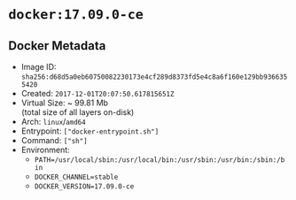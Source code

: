 # `docker:17.09.0-ce`

## Docker Metadata

- Image ID: `sha256:d68d5a0eb60750082230173e4cf289d8373fd5e4c8a6f160e129bb9366355420`
- Created: `2017-12-01T20:07:50.617815651Z`
- Virtual Size: ~ 99.81 Mb  
  (total size of all layers on-disk)
- Arch: `linux`/`amd64`
- Entrypoint: `["docker-entrypoint.sh"]`
- Command: `["sh"]`
- Environment:
  - `PATH=/usr/local/sbin:/usr/local/bin:/usr/sbin:/usr/bin:/sbin:/bin`
  - `DOCKER_CHANNEL=stable`
  - `DOCKER_VERSION=17.09.0-ce`
